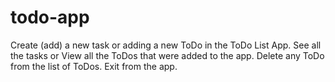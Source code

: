 # todo-app
Create (add) a new task or adding a new ToDo in the ToDo List App.
See all the tasks or View all the ToDos that were added to the app.
Delete any ToDo from the list of ToDos.
Exit from the app.
